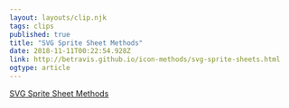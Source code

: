 ```yaml
---
layout: layouts/clip.njk 
tags: clips 
published: true 
title: "SVG Sprite Sheet Methods" 
date: 2018-11-11T00:22:54.928Z 
link: http://betravis.github.io/icon-methods/svg-sprite-sheets.html 
ogtype: article 
---
```

[ SVG Sprite Sheet Methods ]( http://betravis.github.io/icon-methods/svg-sprite-sheets.html ) 
